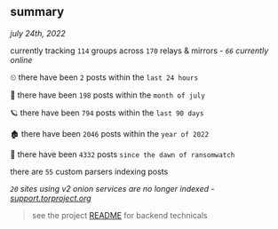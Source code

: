 
## summary
_july 24th, 2022_

currently tracking `114` groups across `170` relays & mirrors - _`66` currently online_

⏲ there have been `2` posts within the `last 24 hours`

🦈 there have been `198` posts within the `month of july`

🪐 there have been `794` posts within the `last 90 days`

🏚 there have been `2046` posts within the `year of 2022`

🦕 there have been `4332` posts `since the dawn of ransomwatch`

there are `55` custom parsers indexing posts

_`20` sites using v2 onion services are no longer indexed - [support.torproject.org](https://support.torproject.org/onionservices/v2-deprecation/)_

> see the project [README](https://github.com/joshhighet/ransomwatch#ransomwatch--) for backend technicals

